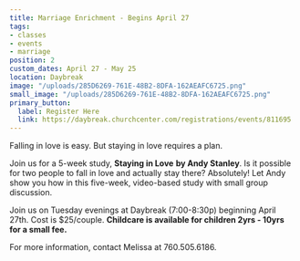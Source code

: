 ```yaml
---
title: Marriage Enrichment - Begins April 27
tags:
- classes
- events
- marriage
position: 2
custom_dates: April 27 - May 25
location: Daybreak
image: "/uploads/285D6269-761E-48B2-8DFA-162AEAFC6725.png"
small_image: "/uploads/285D6269-761E-48B2-8DFA-162AEAFC6725.png"
primary_button:
  label: Register Here
  link: https://daybreak.churchcenter.com/registrations/events/811695
---
```


Falling in love is easy. But staying in love requires a plan.

Join us for a 5-week study, **Staying in Love** **by Andy Stanley**. Is it possible for two people to fall in love and actually stay there? Absolutely! Let Andy show you how in this five-week, video-based study with small group discussion.

Join us on Tuesday evenings at Daybreak (7:00-8:30p) beginning April 27th.  Cost is $25/couple.  **Childcare is available for children 2yrs - 10yrs for a small fee.**

For more information, contact Melissa at 760.505.6186.